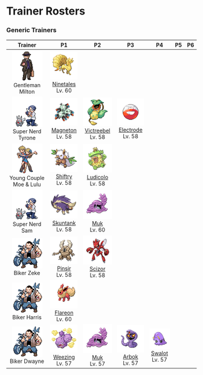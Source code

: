 # Trainer Rosters

### Generic Trainers

| Trainer | P1 | P2 | P3 | P4 | P5 | P6 |
|:-------:|:--:|:--:|:--:|:--:|:--:|:--:|
| ![Gentleman Milton](../../assets/trainers/gentleman.png "Gentleman Milton")<br>Gentleman Milton | ![Ninetales](../../assets/sprites/ninetales/front.gif "Ninetales")<br>[Ninetales](../../pokemon/ninetales.md/)<br>Lv. 60 |
| ![Super Nerd Tyrone](../../assets/trainers/super_nerd.png "Super Nerd Tyrone")<br>Super Nerd Tyrone | ![Magneton](../../assets/sprites/magneton/front.gif "Magneton")<br>[Magneton](../../pokemon/magneton.md/)<br>Lv. 58 | ![Victreebel](../../assets/sprites/victreebel/front.gif "Victreebel")<br>[Victreebel](../../pokemon/victreebel.md/)<br>Lv. 58 | ![Electrode](../../assets/sprites/electrode/front.gif "Electrode")<br>[Electrode](../../pokemon/electrode.md/)<br>Lv. 58 |
| ![Young Couple Moe & Lulu](../../assets/trainers/young_couple.png "Young Couple Moe & Lulu")<br>Young Couple Moe & Lulu | ![Shiftry](../../assets/sprites/shiftry/front.gif "Shiftry")<br>[Shiftry](../../pokemon/shiftry.md/)<br>Lv. 58 | ![Ludicolo](../../assets/sprites/ludicolo/front.gif "Ludicolo")<br>[Ludicolo](../../pokemon/ludicolo.md/)<br>Lv. 58 |
| ![Super Nerd Sam](../../assets/trainers/super_nerd.png "Super Nerd Sam")<br>Super Nerd Sam | ![Skuntank](../../assets/sprites/skuntank/front.gif "Skuntank")<br>[Skuntank](../../pokemon/skuntank.md/)<br>Lv. 58 | ![Muk](../../assets/sprites/muk/front.gif "Muk")<br>[Muk](../../pokemon/muk.md/)<br>Lv. 60 |
| ![Biker Zeke](../../assets/trainers/biker.png "Biker Zeke")<br>Biker Zeke | ![Pinsir](../../assets/sprites/pinsir/front.gif "Pinsir")<br>[Pinsir](../../pokemon/pinsir.md/)<br>Lv. 58 | ![Scizor](../../assets/sprites/scizor/front.gif "Scizor")<br>[Scizor](../../pokemon/scizor.md/)<br>Lv. 58 |
| ![Biker Harris](../../assets/trainers/biker.png "Biker Harris")<br>Biker Harris | ![Flareon](../../assets/sprites/flareon/front.gif "Flareon")<br>[Flareon](../../pokemon/flareon.md/)<br>Lv. 60 |
| ![Biker Dwayne](../../assets/trainers/biker.png "Biker Dwayne")<br>Biker Dwayne | ![Weezing](../../assets/sprites/weezing/front.gif "Weezing")<br>[Weezing](../../pokemon/weezing.md/)<br>Lv. 57 | ![Muk](../../assets/sprites/muk/front.gif "Muk")<br>[Muk](../../pokemon/muk.md/)<br>Lv. 57 | ![Arbok](../../assets/sprites/arbok/front.gif "Arbok")<br>[Arbok](../../pokemon/arbok.md/)<br>Lv. 57 | ![Swalot](../../assets/sprites/swalot/front.gif "Swalot")<br>[Swalot](../../pokemon/swalot.md/)<br>Lv. 57 |


